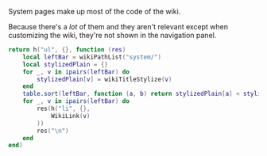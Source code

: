 System pages make up most of the code of the wiki.

Because there's a _lot_ of them and they aren't relevant except when customizing the wiki, they're not shown in the navigation panel.

```t.lua
return h("ul", {}, function (res)
	local leftBar = wikiPathList("system/")
	local stylizedPlain = {}
	for _, v in ipairs(leftBar) do
		stylizedPlain[v] = wikiTitleStylize(v)
	end
	table.sort(leftBar, function (a, b) return stylizedPlain[a] < stylizedPlain[b] end)
	for _, v in ipairs(leftBar) do
		res(h("li", {},
			WikiLink(v)
		))
		res("\n")
	end
end)
```
